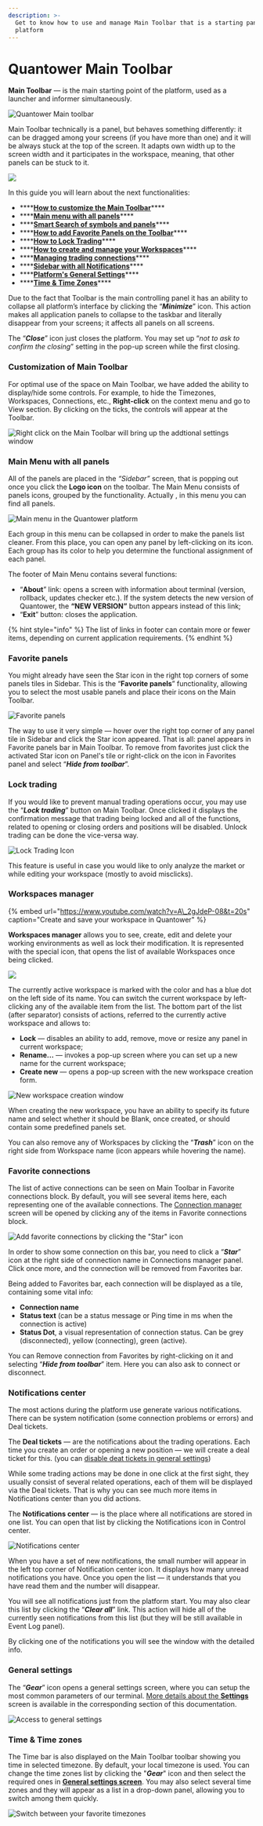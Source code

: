 ```yaml
---
description: >-
  Get to know how to use and manage Main Toolbar that is a starting panel of all
  platform
---
```


# Quantower Main Toolbar

**Main Toolbar** — is the main starting point of the platform, used as a launcher and informer simultaneously.

![Quantower Main toolbar](../.gitbook/assets/image%20%2873%29.png)

Main Toolbar technically is a panel, but behaves something differently: it can be dragged among your screens \(if you have more than one\) and it will be always stuck at the top of the screen. It adapts own width up to the screen width and it participates in the workspace, meaning, that other panels can be stuck to it. 

![](../.gitbook/assets/main-toolbar.png)

In this guide you will learn about the next functionalities:

* \*\*\*\*[**How to customize the Main Toolbar**](main-toolbar.md#customization-of-main-toolbar)\*\*\*\*
* \*\*\*\*[**Main menu with all panels**](main-toolbar.md#sidebar)\*\*\*\*
* \*\*\*\*[**Smart Search of symbols and panels**](main-toolbar.md#smart-search)\*\*\*\*
* \*\*\*\*[**How to add Favorite Panels on the Toolbar**](main-toolbar.md#favorite-panels)\*\*\*\*
* \*\*\*\*[**How to Lock Trading**](main-toolbar.md#lock-trading)\*\*\*\*
* \*\*\*\*[**How to create and manage your Workspaces**](main-toolbar.md#workspaces-manager)\*\*\*\*
* \*\*\*\*[**Managing trading connections**](main-toolbar.md#favorite-connections)\*\*\*\*
* \*\*\*\*[**Sidebar with all Notifications**](main-toolbar.md#notifications-center)\*\*\*\*
* \*\*\*\*[**Platform's General Settings**](main-toolbar.md#general-settings)\*\*\*\*
* \*\*\*\*[**Time & Time Zones**](main-toolbar.md#time-and-time-zones)\*\*\*\*

Due to the fact that Toolbar is the main controlling panel it has an ability to collapse all platform’s interface by clicking the “_**Minimize**_” icon. This action makes all application panels to collapse to the taskbar and literally disappear from your screens; it affects all panels on all screens.

The “_**Close**_” icon just closes the platform. You may set up “_not to ask to confirm the closing_” setting in the pop-up screen while the first closing.

### Customization of Main Toolbar

For optimal use of the space on Main Toolbar, we have added the ability to display/hide some controls. For example, to hide the Timezones, Workspaces, Connections, etc., **Right-click** on the context menu and go to View section. By clicking on the ticks, the controls will appear at the Toolbar.

![Right click on the Main Toolbar will bring up the addtional settings window](../.gitbook/assets/image%20%2876%29.png)

### Main Menu with all panels

All of the panels are placed in the _“Sidebar”_ screen, that is popping out once you click the **Logo icon** on the toolbar. The Main Menu consists of panels icons, grouped by the functionality. Actually , in this menu you can find all panels.

![Main menu in the Quantower platform](../.gitbook/assets/main-manu.png)

Each group in this menu can be collapsed in order to make the panels list cleaner. From this place, you can open any panel by left-clicking on its icon. Each group has its color to help you determine the functional assignment of each panel.

The footer of Main Menu contains several functions:

* “**About**” link: opens a screen with information about terminal \(version, rollback, updates checker etc.\). If the system detects the new version of Quantower, the **“NEW VERSION”** button appears instead of this link;
* “**Exit**” button: closes the application.

{% hint style="info" %}
The list of links in footer can contain more or fewer items, depending on current application requirements.
{% endhint %}

### Favorite panels

You might already have seen the Star icon in the right top corners of some panels tiles in Sidebar. This is the “**Favorite panels**” functionality, allowing you to select the most usable panels and place their icons on the Main Toolbar.

![Favorite panels](../.gitbook/assets/ccfavoritepanels.gif)

The way to use it very simple — hover over the right top corner of any panel tile in Sidebar and click the Star icon appeared. That is all: panel appears in Favorite panels bar in Main Toolbar. To remove from favorites just click the activated Star icon on Panel's tile or right-click on the icon in Favorites panel and select “_**Hide from toolbar**_”.

### Lock trading

If you would like to prevent manual trading operations occur, you may use the “_**Lock trading**_” button on Main Toolbar. Once clicked it displays the confirmation message that trading being locked and all of the functions, related to opening or closing orders and positions will be disabled. Unlock trading can be done the vice-versa way.

![Lock Trading Icon](../.gitbook/assets/lock_trading.png)

This feature is useful in case you would like to only analyze the market or while editing your workspace \(mostly to avoid misclicks\).

### Workspaces manager

{% embed url="https://www.youtube.com/watch?v=A\_2gJdeP-08&t=20s" caption="Create and save your workspace in Quantower" %}

**Workspaces manager** allows you to see, create, edit and delete your working environments as well as lock their modification. It is represented with the special icon, that opens the list of available Workspaces once being clicked.

![](../.gitbook/assets/workspaces.png)

The currently active workspace is marked with the color and has a blue dot on the left side of its name. You can switch the current workspace by left-clicking any of the available item from the list. The bottom part of the list \(after separator\) consists of actions, referred to the currently active workspace and allows to:

* **Lock** — disables an ability to add, remove, move or resize any panel in current workspace;
* **Rename...** — invokes a pop-up screen where you can set up a new name for the current workspace;
* **Create new** — opens a pop-up screen with the new workspace creation form.

![New workspace creation window](../.gitbook/assets/ccnewworkspace.png)

When creating the new workspace, you have an ability to specify its future name and select whether it should be Blank, once created, or should contain some predefined panels set. 

You can also remove any of Workspaces by clicking the “_**Trash**_” icon on the right side from Workspace name \(icon appears while hovering the name\).

### Favorite connections

The list of active connections can be seen on Main Toolbar in Favorite connections block. By default, you will see several items here, each representing one of the available connections. The [Connection manager](../connections/connections-manager.md) screen will be opened by clicking any of the items in Favorite connections block. 

![Add favorite connections by clicking the &quot;Star&quot; icon](../.gitbook/assets/favorite-connections.png)

In order to show some connection on this bar, you need to click a “_**Star**_” icon at the right side of connection name in Connections manager panel. Click once more, and the connection will be removed from Favorites bar.

Being added to Favorites bar, each connection will be displayed as a tile, containing some vital info:

* **Connection name**
* **Status text** \(can be a status message or Ping time in ms when the connection is active\)
* **Status Dot**, a visual representation of connection status. Can be grey \(disconnected\), yellow \(connecting\), green \(active\).

You can Remove connection from Favorites by right-clicking on it and selecting “_**Hide from toolbar**_” item. Here you can also ask to connect or disconnect.

### Notifications center

The most actions during the platform use generate various notifications. There can be system notification \(some connection problems or errors\) and Deal tickets. 

The **Deal tickets** — are the notifications about the trading operations. Each time you create an order or opening a new position — we will create a deal ticket for this. \(you can [disable deat tickets in general settings](general-settings-1.md#confirmations)\)

While some trading actions may be done in one click at the first sight, they usually consist of several related operations, each of them will be displayed via the Deal tickets. That is why you can see much more items in Notifications center than you did actions. 

The **Notifications center** — is the place where all notifications are stored in one list. You can open that list by clicking the Notifications icon in Control center. 

![Notifications center](../.gitbook/assets/image%20%2877%29.png)

When you have a set of new notifications, the small number will appear in the left top corner of Notification center icon. It displays how many unread notifications you have. Once you open the list — it understands that you have read them and the number will disappear. 

You will see all notifications just from the platform start. You may also clear this list by clicking the “_**Clear all**_” link. This action will hide all of the currently seen notifications from this list \(but they will be still available in Event Log panel\).

By clicking one of the notifications you will see the window with the detailed info.

### General settings

The “_**Gear**_” icon opens a general settings screen, where you can setup the most common parameters of our terminal. [More details about the **Settings**](general-settings-1.md) screen is available in the corresponding section of this documentation.

![Access to general settings](../.gitbook/assets/general-set.png)

### Time & Time zones

The Time bar is also displayed on the Main Toolbar toolbar showing you time in selected timezone. By default, your local timezone is used. You can change the time zones list by clicking the "_**Gear**_" icon and then select the required ones in [**General settings screen**](general-settings-1.md#time-zones). You may also select several time zones and they will appear as a list in a drop-down panel, allowing you to switch among them quickly.

![Switch between your favorite timezones](../.gitbook/assets/image%20%2878%29.png)

